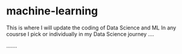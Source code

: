 # machine-learning
This is where I will update the coding of Data Science and ML In any cousrse I pick or individually in my Data Science journey ....

.......
